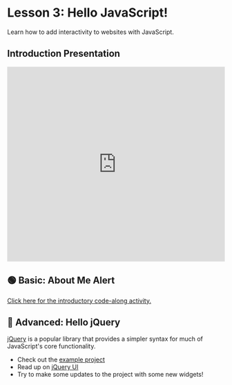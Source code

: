 # Lesson 3: Hello JavaScript!
Learn how to add interactivity to websites with JavaScript.

## Introduction Presentation
<iframe src='https://view.officeapps.live.com/op/embed.aspx?src=https://hylandtechoutreach.github.io/webskillup/Lesson03HelloJs/HelloJs.pptx' width='100%' height='450px' frameborder='0'></iframe>

## 🟢 Basic: About Me Alert
[Click here for the introductory code-along activity.](AboutMeAlertCodeAlong.md)

## 🔷 Advanced: Hello jQuery
[jQuery](https://jquery.com/) is a popular library that provides a simpler syntax for much of JavaScript's core functionality.

- Check out the [example project](https://replit.com/@HylandOutreach/jQueryWorld)
- Read up on [jQuery UI](https://jqueryui.com/demos/)
- Try to make some updates to the project with some new widgets!

